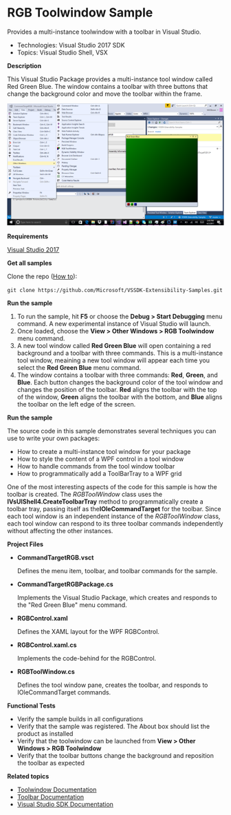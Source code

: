
# RGB Toolwindow Sample
Provides a multi-instance toolwindow with a toolbar in Visual Studio.

* Technologies: Visual Studio 2017 SDK
* Topics: Visual Studio Shell, VSX

**Description**

This Visual Studio Package provides a multi-instance tool window called Red
Green Blue. The window contains a toolbar with three buttons that change the
background color and move the toolbar within the frame.

![image](C%23/Example.CommandTargetRGB.png)

**Requirements**

[ Visual Studio 2017 ](https://www.visualstudio.com/products/visual-studio-community-vs?wt.mc_id=o~display~github~vssdk)



**Get all samples**

Clone the repo ([How to](https://git-scm.com/book/en/v2/Git-Basics-Getting-a-Git-Repository#Cloning-an-Existing-Repository)):

`git clone https://github.com/Microsoft/VSSDK-Extensibility-Samples.git`

**Run the sample**

  1. To run the sample, hit **F5** or choose the **Debug &gt; Start Debugging** menu command. A new experimental instance of Visual Studio will launch. 
  2. Once loaded, choose the **View &gt; Other Windows &gt; RGB Toolwindow** menu command. 
  3. A new tool window called **Red Green Blue** will open containing a red background and a toolbar with three commands. This is a multi-instance tool window, meaining a new tool window will appear each time you select the **Red Green Blue** menu command. 
  4. The window contains a toolbar with three commands: **Red**, **Green**, and **Blue**. Each button changes the background color of the tool window and changes the position of the toolbar. **Red** aligns the toolbar with the top of the window, **Green** aligns the toolbar with the bottom, and **Blue** aligns the toolbar on the left edge of the screen. 



**Run the sample**

The source code in this sample demonstrates several techniques you can use to
write your own packages:

  * How to create a multi-instance tool window for your package 
  * How to style the content of a WPF control in a tool window 
  * How to handle commands from the tool window toolbar 
  * How to programmatically add a ToolBarTray to a WPF grid 



One of the most interesting aspects of the code for this sample is how the
toolbar is created. The _RGBToolWindow_ class uses the 
**IVsUIShell4.CreateToolbarTray** method to programmatically create a toolbar
tray, passing itself as the**IOleCommandTarget** for the toolbar. Since each
tool window is an independent instance of the _RGBToolWindow_ class, each tool
window can respond to its three toolbar commands independently without
affecting the other instances.



**Project Files**

* **CommandTargetRGB.vsct**

   Defines the menu item, toolbar, and toolbar commands for the sample.

* **CommandTargetRGBPackage.cs**

   Implements the Visual Studio Package, which creates and responds to the "Red Green Blue" menu command.

* **RGBControl.xaml**

   Defines the XAML layout for the WPF RGBControl.

* **RGBControl.xaml.cs**

   Implements the code-behind for the RGBControl.

* **RGBToolWindow.cs**

   Defines the tool window pane, creates the toolbar, and responds to IOleCommandTarget commands.



**Functional Tests**

  * Verify the sample builds in all configurations
  * Verify that the sample was registered. The About box should list the product as installed
  * Verify that the toolwindow can be launched from **View &gt; Other Windows &gt; RGB Toolwindow**
  * Verify that the toolbar buttons change the background and reposition the toolbar as expected 



**Related topics**

  * [ Toolwindow Documentation ](https://docs.microsoft.com/en-us/visualstudio/extensibility/extending-and-customizing-tool-windows)
  * [ Toolbar Documentation ](https://docs.microsoft.com/en-us/visualstudio/extensibility/adding-commands-to-toolbars)
  * [ Visual Studio SDK Documentation ](https://docs.microsoft.com/en-us/visualstudio/extensibility/visual-studio-sdk)



